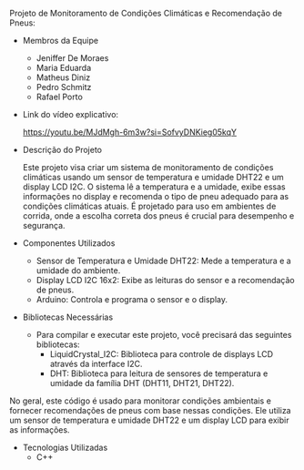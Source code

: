 Projeto de Monitoramento de Condições Climáticas e Recomendação de Pneus:

- Membros da Equipe
  	- Jeniffer De Moraes
  	- Maria Eduarda
	- Matheus Diniz
   	- Pedro Schmitz
	- Rafael Porto

- Link do vídeo explicativo:

 	https://youtu.be/MJdMgh-6m3w?si=SofvyDNKieg05kqY 

- Descrição do Projeto

	Este projeto visa criar um sistema de monitoramento de condições climáticas usando um sensor de temperatura e umidade DHT22 e um display LCD I2C. O sistema lê a temperatura e a umidade, exibe essas informações no display e recomenda o tipo de pneu adequado para as condições climáticas atuais. É projetado para uso em ambientes de corrida, onde a escolha correta dos pneus é crucial para desempenho e segurança.

- Componentes Utilizados

	- Sensor de Temperatura e Umidade DHT22: Mede a temperatura e a umidade do ambiente.
	- Display LCD I2C 16x2: Exibe as leituras do sensor e a recomendação de pneus.
	- Arduino: Controla e programa o sensor e o display.

- Bibliotecas Necessárias

	- Para compilar e executar este projeto, você precisará das seguintes bibliotecas:
		- LiquidCrystal_I2C: Biblioteca para controle de displays LCD através da interface I2C.
		- DHT: Biblioteca para leitura de sensores de temperatura e umidade da família DHT (DHT11, DHT21, DHT22).

No geral, este código é usado para monitorar condições ambientais e fornecer recomendações de pneus com base nessas condições. Ele utiliza um sensor de temperatura e umidade DHT22 e um display LCD para exibir as informações.

- Tecnologias Utilizadas
	- C++
